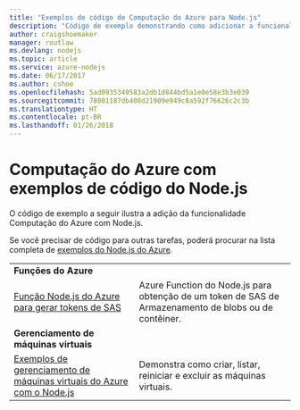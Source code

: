 ```yaml
---
title: "Exemplos de código de Computação do Azure para Node.js"
description: "Código de exemplo demonstrando como adicionar a funcionalidade de Computação do Azure com o Node.js."
author: craigshoemaker
manager: routlaw
ms.devlang: nodejs
ms.topic: article
ms.service: azure-nodejs
ms.date: 06/17/2017
ms.author: cshoe
ms.openlocfilehash: 5ad0935349583a2db1d844bd5a1e0e58e3b3e039
ms.sourcegitcommit: 78001187db408d21909e949c8a592f76626c2c3b
ms.translationtype: HT
ms.contentlocale: pt-BR
ms.lasthandoff: 01/26/2018
---
```

# <a name="azure-compute-with-nodejs-code-samples"></a>Computação do Azure com exemplos de código do Node.js

O código de exemplo a seguir ilustra a adição da funcionalidade Computação do Azure com Node.js.

Se você precisar de código para outras tarefas, poderá procurar na lista completa de [exemplos do Node.js do Azure](https://azure.microsoft.com/resources/samples/?term=nodejs).

| | |
|---|---|
| **Funções do Azure** ||
| [Função Node.js do Azure para gerar tokens de SAS](https://azure.microsoft.com/resources/samples/functions-node-sas-token/) | Azure Function do Node.js para obtenção de um token de SAS de Armazenamento de blobs ou de contêiner. |
| **Gerenciamento de máquinas virtuais** ||
| [Exemplos de gerenciamento de máquinas virtuais do Azure com o Node.js](https://github.com/Azure-Samples/storage-blob-node-getting-started) | Demonstra como criar, listar, reiniciar e excluir as máquinas virtuais. |